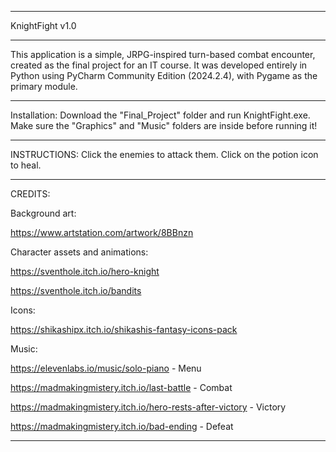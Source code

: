 ------------------------------

KnightFight v1.0

------------------------------


This application is a simple, JRPG-inspired turn-based combat encounter, created as the 
final project for an IT course. It was developed entirely in Python using PyCharm 
Community Edition (2024.2.4), with Pygame as the primary module.


------------------------------


Installation:
Download the "Final_Project" folder and run KnightFight.exe. Make sure the "Graphics" and 
"Music" folders are inside before running it!


------------------------------


INSTRUCTIONS:
Click the enemies to attack them.
Click on the potion icon to heal.


------------------------------


CREDITS:

Background art:

https://www.artstation.com/artwork/8BBnzn


Character assets and animations:

https://sventhole.itch.io/hero-knight

https://sventhole.itch.io/bandits


Icons:

https://shikashipx.itch.io/shikashis-fantasy-icons-pack


Music:

https://elevenlabs.io/music/solo-piano - Menu

https://madmakingmistery.itch.io/last-battle - Combat

https://madmakingmistery.itch.io/hero-rests-after-victory - Victory

https://madmakingmistery.itch.io/bad-ending - Defeat


------------------------------
